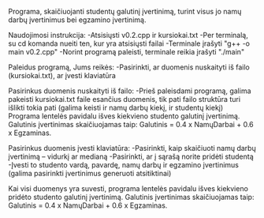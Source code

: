 Programa, skaičiuojanti studentų galutinį įvertinimą, turint visus jo namų darbų įvertinimus bei egzamino įvertinimą.

Naudojimosi instrukcija:
-Atsisiųsti v0.2.cpp ir kursiokai.txt
-Per terminalą, su cd komanda nueiti ten, kur yra atsisiųsti failai
-Terminale įrašyti "g++ -o main v0.2.cpp"
-Norint programą paleisti, terminale reikia įrašyti "./main"

Paleidus programą, Jums reikės:
-Pasirinkti, ar duomenis nuskaityti iš failo (kursiokai.txt), ar įvesti klaviatūra

Pasirinkus duomenis nuskaityti iš failo:
-Prieš paleisdami programą, galima pakeisti kursiokai.txt faile esančius duomenis, tik pati failo struktūra turi išlikti tokia pati (galima keisti ir namų darbų kiekį, ir studentų kiekį)
Programa lentelės pavidalu išves kiekvieno studento galutinį įvertinimą. Galutinis įvertinimas skaičiuojamas taip: Galutinis = 0.4 x NamųDarbai + 0.6 x Egzaminas.


Pasirinkus duomenis įvesti klaviatūra:
-Pasirinkti, kaip skaičiuoti namų darbų įvertinimą – vidurkį ar medianą
-Pasirinkti, ar į sąrašą norite pridėti studentą
-Įvesti to studento vardą, pavardę, namų darbų ir egzamino įvertinimus (galima pasirinkti įvertinimus generuoti atsitiktinai)

Kai visi duomenys yra suvesti, programa lentelės pavidalu išves kiekvieno pridėto studento galutinį įvertinimą. Galutinis įvertinimas skaičiuojamas taip: Galutinis = 0.4 x NamųDarbai + 0.6 x Egzaminas.